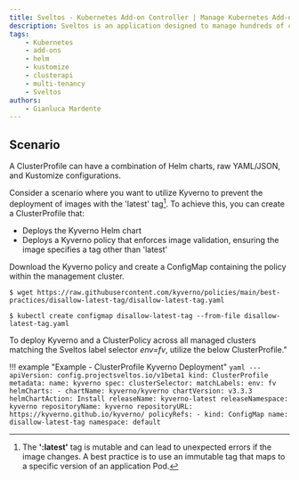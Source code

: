 ```yaml
---
title: Sveltos - Kubernetes Add-on Controller | Manage Kubernetes Add-ons with Ease
description: Sveltos is an application designed to manage hundreds of clusters by providing declarative APIs to deploy Kubernetes add-ons across multiple clusters.
tags:
    - Kubernetes
    - add-ons
    - helm
    - kustomize
    - clusterapi
    - multi-tenancy
    - Sveltos
authors:
    - Gianluca Mardente
---
```


## Scenario

A ClusterProfile can have a combination of Helm charts, raw YAML/JSON, and Kustomize configurations.

Consider a scenario where you want to utilize Kyverno to prevent the deployment of images with the 'latest' tag[^1]. To achieve this, you can create a ClusterProfile that:

- Deploys the Kyverno Helm chart
- Deploys a Kyverno policy that enforces image validation, ensuring the image specifies a tag other than 'latest'

Download the Kyverno policy and create a ConfigMap containing the policy within the management cluster.

```
$ wget https://raw.githubusercontent.com/kyverno/policies/main/best-practices/disallow-latest-tag/disallow-latest-tag.yaml

$ kubectl create configmap disallow-latest-tag --from-file disallow-latest-tag.yaml
```

To deploy Kyverno and a ClusterPolicy across all managed clusters matching the Sveltos label selector *env=fv*, utilize the below ClusterProfile."

!!! example "Example - ClusterProfile Kyverno Deployment"
    ```yaml
      ---
      apiVersion: config.projectsveltos.io/v1beta1
      kind: ClusterProfile
      metadata:
        name: kyverno
      spec:
        clusterSelector:
          matchLabels:
            env: fv
        helmCharts:
        - chartName: kyverno/kyverno
          chartVersion: v3.3.3
          helmChartAction: Install
          releaseName: kyverno-latest
          releaseNamespace: kyverno
          repositoryName: kyverno
          repositoryURL: https://kyverno.github.io/kyverno/
        policyRefs:
        - kind: ConfigMap
          name: disallow-latest-tag
          namespace: default
    ```

[^1]: The **':latest'** tag is mutable and can lead to unexpected errors if the image changes. A best practice is to use an immutable tag that maps to a specific version of an application Pod.
